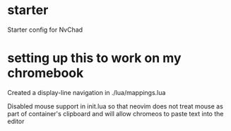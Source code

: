 # starter
Starter config for NvChad

# setting up this to work on my chromebook
Created a display-line navigation in ./lua/mappings.lua

Disabled mouse support in init.lua so that neovim does not treat mouse as part of container's clipboard and will allow chromeos to paste text into the editor
